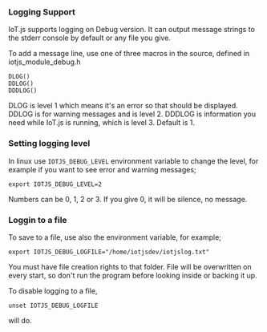 ### Logging Support

IoT.js supports logging on Debug version. It can output message strings to the stderr console by default or any file you give. 

To add a message line, use one of three macros in the source, defined in iotjs_module_debug.h
```
DLOG()
DDLOG()
DDDLOG()
```
DLOG is level 1 which means it's an error so that should be displayed. DDLOG is for warning messages and is level 2. DDDLOG is information you need while IoT.js is running, which is level 3. Default is 1.

### Setting logging level

In linux use `IOTJS_DEBUG_LEVEL` environment variable to change the level, for example if you want to see error and warning messages;
```
export IOTJS_DEBUG_LEVEL=2
```
Numbers can be 0, 1, 2 or 3. If you give 0, it will be silence, no message.

### Loggin to a file

To save to a file, use also the environment variable, for example;
```
export IOTJS_DEBUG_LOGFILE="/home/iotjsdev/iotjslog.txt"
```
You must have file creation rights to that folder. File will be overwritten on every start, so don't run the program before looking inside or backing it up.

To disable logging to a file,
```
unset IOTJS_DEBUG_LOGFILE
```
will do.


